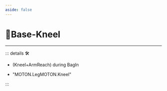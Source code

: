 ```yaml
---
aside: false
---
```

# 🔷<soma>Base</soma>-Kneel

---

<!-- =================================================== -->
<!-- =================================================== -->
<!-- =================================================== -->
<!-- =================================================== -->
<!-- =================================================== -->
::: details 🛠

- (Kneel+ArmReach) during BagIn

- "MOTON.LegMOTON.Kneel"

:::
